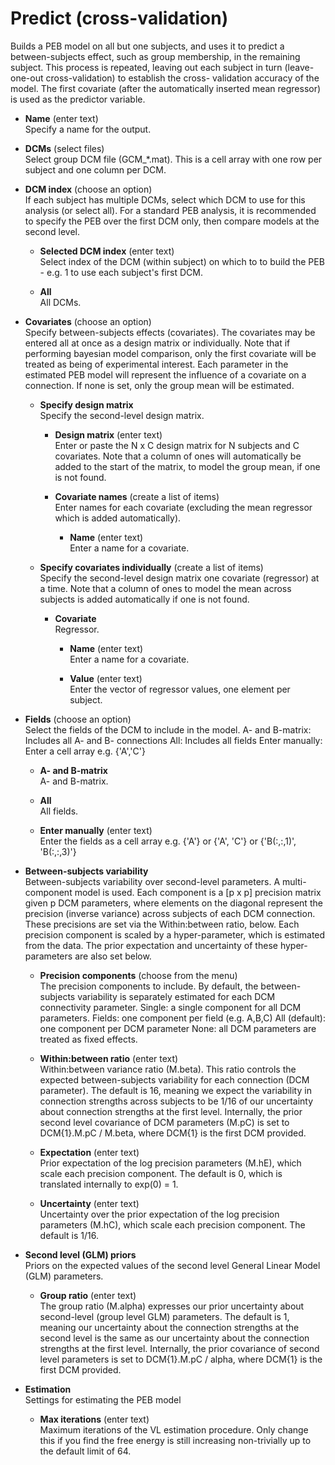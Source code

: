 # Predict (cross-validation)  
Builds a PEB model on all but one subjects, and uses it to predict a between-subjects effect, such as group membership, in the remaining subject. This process is repeated, leaving out each subject in turn (leave-one-out cross-validation) to establish the cross- validation accuracy of the model.
The first covariate (after the automatically inserted mean regressor) is used as the predictor variable.

* **Name** (enter text)  
Specify a name for the output.

* **DCMs** (select files)  
Select group DCM file (GCM_*.mat). This is a cell array with one row per subject and one column per DCM.

* **DCM index** (choose an option)  
If each subject has multiple DCMs, select which DCM to use for this analysis (or select all). For a standard PEB analysis, it is recommended to specify the PEB over the first DCM only, then compare models at the second level.

    * **Selected DCM index** (enter text)  
    Select index of the DCM (within subject) on which to to build the PEB - e.g. 1 to use each subject's first DCM.

    * **All**   
    All DCMs.

* **Covariates** (choose an option)  
Specify between-subjects effects (covariates). The covariates may be entered all at once as a design matrix or individually. Note that if performing bayesian model comparison, only the first covariate will be treated as being of experimental interest.
Each parameter in the estimated PEB model will represent the influence of a covariate on a connection. If none is set, only the group mean will be estimated.

    * **Specify design matrix**   
    Specify the second-level design matrix.

        * **Design matrix** (enter text)  
        Enter or paste the N x C design matrix for N subjects and C covariates. Note that a column of ones will automatically be added to the start of the matrix, to model the group mean, if one is not found.

        * **Covariate names** (create a list of items)  
        Enter names for each covariate (excluding the mean regressor which is added automatically).

            * **Name** (enter text)  
            Enter a name for a covariate.

    * **Specify covariates individually** (create a list of items)  
    Specify the second-level design matrix one 
    covariate (regressor) at a time. Note that a 
    column of ones to model the mean across subjects 
    is added automatically if one is not found.

        * **Covariate**   
        Regressor.

            * **Name** (enter text)  
            Enter a name for a covariate.

            * **Value** (enter text)  
            Enter the vector of regressor values, one element 
            per subject.

* **Fields** (choose an option)  
Select the fields of the DCM to include in the model.
A- and B-matrix: Includes all A- and B- connections
All: Includes all fields
Enter manually: Enter a cell array e.g. {'A','C'}

    * **A- and B-matrix**   
    A- and B-matrix.

    * **All**   
    All fields.

    * **Enter manually** (enter text)  
    Enter the fields as a cell array e.g. {'A'} or {'A', 'C'} or {'B(:,:,1)', 'B(:,:,3)'}

* **Between-subjects variability**   
Between-subjects variability over second-level parameters.
A multi-component model is used. Each component is a [p x p] precision matrix given p DCM parameters, where elements on the diagonal represent the precision (inverse variance) across subjects of each DCM connection. These precisions are set via the Within:between ratio, below. Each precision component is scaled by a hyper-parameter, which is estimated from the data. The prior expectation and uncertainty of these hyper-parameters are also set below.

    * **Precision components** (choose from the menu)  
    The precision components to include. By default, the between-subjects variability is separately estimated for each DCM connectivity parameter.
    Single: a single component for all DCM parameters. 
    Fields: one component per field (e.g. A,B,C)
    All (default): one component per DCM parameter
    None: all DCM parameters are treated as fixed effects.

    * **Within:between ratio** (enter text)  
    Within:between variance ratio (M.beta). 
    This ratio controls the expected between-subjects variability for each connection (DCM parameter). The default is 16, meaning we expect the variability in connection strengths across subjects to be 1/16 of our uncertainty about connection strengths at the first level.
    Internally, the prior second level covariance of DCM parameters (M.pC) is set to DCM{1}.M.pC / M.beta, where DCM{1} is the first DCM provided.

    * **Expectation** (enter text)  
    Prior expectation of the log precision parameters (M.hE), which scale each precision component. The default is 0, which is translated internally to exp(0) = 1.

    * **Uncertainty** (enter text)  
    Uncertainty over the prior expectation of the log precision parameters (M.hC), which scale each precision component. The default is 1/16.

* **Second level (GLM) priors**   
Priors on the expected values of the second level General Linear Model (GLM) parameters.

    * **Group ratio** (enter text)  
    The group ratio (M.alpha) expresses our prior uncertainty about second-level (group level GLM) parameters. The default is 1, meaning our uncertainty about the connection strengths at the second level is the same as our uncertainty about the connection strengths at the first level. 
    Internally, the prior covariance of second level parameters is set to DCM{1}.M.pC / alpha, where DCM{1} is the first DCM provided.

* **Estimation**   
Settings for estimating the PEB model

    * **Max iterations** (enter text)  
    Maximum iterations of the VL estimation procedure.
    Only change this if you find the free energy is still increasing non-trivially up to the default limit of 64.
